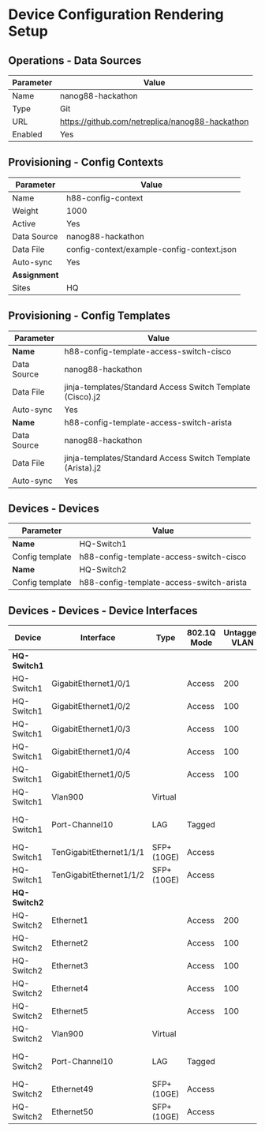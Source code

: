 # Device Configuration Rendering Setup

## Operations - Data Sources

| Parameter   | Value                                           |
| ---------   | -------------------------------------------     |
| Name        | nanog88-hackathon                               |
| Type        | Git                                             |
| URL         | https://github.com/netreplica/nanog88-hackathon |
| Enabled     | Yes                                             |


## Provisioning - Config Contexts

| Parameter      | Value                                       |
| ---------      | ------------------------------------------- |
| Name           | h88-config-context                          |
| Weight         | 1000                                        |
| Active         | Yes                                         |
| Data Source    | nanog88-hackathon                           |
| Data File      | config-context/example-config-context.json  |
| Auto-sync      | Yes                                         |
| **Assignment** |                                             |
| Sites          | HQ                                          |


## Provisioning - Config Templates

| Parameter   | Value                                                       |
| ---------   | -------------------------------------------                 |
| **Name**    | h88-config-template-access-switch-cisco                     |
| Data Source | nanog88-hackathon                                           |
| Data File   | jinja-templates/Standard Access Switch Template (Cisco).j2  |
| Auto-sync   | Yes                                                         |
| **Name**    | h88-config-template-access-switch-arista                    |
| Data Source | nanog88-hackathon                                           |
| Data File   | jinja-templates/Standard Access Switch Template (Arista).j2 |
| Auto-sync   | Yes                                                         |


## Devices - Devices

| Parameter       | Value                                       |
| ---------       | ------------------------------------------- |
| **Name**        | HQ-Switch1                                  |
| Config template | h88-config-template-access-switch-cisco     |
| **Name**        | HQ-Switch2                                  |
| Config template | h88-config-template-access-switch-arista    |

## Devices - Devices - Device Interfaces

| Device         | Interface               | Type        | 802.1Q Mode | Untagged VLAN | Tagged VLANs   | LAG              |
| ------         | ---------               | -----       | ----------- | ------------- | -------------  | ---------------- |
| **HQ-Switch1** |                         |             |             |               |                |                  |
| HQ-Switch1     | GigabitEthernet1/0/1    |             | Access      | 200           |                |                  |
| HQ-Switch1     | GigabitEthernet1/0/2    |             | Access      | 100           |                |                  |
| HQ-Switch1     | GigabitEthernet1/0/3    |             | Access      | 100           |                |                  |
| HQ-Switch1     | GigabitEthernet1/0/4    |             | Access      | 100           |                |                  |
| HQ-Switch1     | GigabitEthernet1/0/5    |             | Access      | 100           |                |                  |
| HQ-Switch1     | Vlan900                 | Virtual     |             |               |                |                  |
| HQ-Switch1     | Port-Channel10          | LAG         | Tagged      |               | 100, 200, 900  |                  |
| HQ-Switch1     | TenGigabitEthernet1/1/1 | SFP+ (10GE) | Access      |               |                | Port-Channel10   |
| HQ-Switch1     | TenGigabitEthernet1/1/2 | SFP+ (10GE) | Access      |               |                | Port-Channel10   |
| **HQ-Switch2** |                         |             |             |               |                |                  |
| HQ-Switch2     | Ethernet1               |             | Access      | 200           |                |                  |
| HQ-Switch2     | Ethernet2               |             | Access      | 100           |                |                  |
| HQ-Switch2     | Ethernet3               |             | Access      | 100           |                |                  |
| HQ-Switch2     | Ethernet4               |             | Access      | 100           |                |                  |
| HQ-Switch2     | Ethernet5               |             | Access      | 100           |                |                  |
| HQ-Switch2     | Vlan900                 | Virtual     |             |               |                |                  |
| HQ-Switch2     | Port-Channel10          | LAG         | Tagged      |               | 100, 200, 900  |                  |
| HQ-Switch2     | Ethernet49              | SFP+ (10GE) | Access      |               |                | Port-Channel10   |
| HQ-Switch2     | Ethernet50              | SFP+ (10GE) | Access      |               |                | Port-Channel10   |
